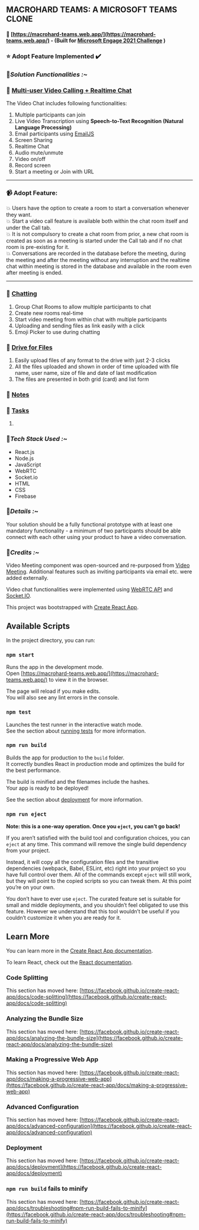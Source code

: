 ## MACROHARD TEAMS: A MICROSOFT TEAMS CLONE 
#### :link: [https://macrohard-teams.web.app/](https://macrohard-teams.web.app/) - (Built for [Microsoft Engage 2021 Challenge](https://microsoft.acehacker.com/engage2021/?mc_cid=a82d11f2ad&mc_eid=89874c26af) )


 ###  :star: Adopt Feature Implemented :heavy_check_mark:

 ### :rocket:*Solution Functionalities :~*
 
 ### :large_blue_diamond: <ins>Multi-user Video Calling + Realtime Chat</ins> 
  The Video Chat includes following functionalities:

  1. Multiple participants can join
  2. Live Video Transcription using **Speech-to-Text Recognition (Natural Language Processing)** 
  3. Email participants using [EmailJS](https://www.emailjs.com/)
  4. Screen Sharing
  5. Realtime Chat              
  6. Audio mute/unmute
  7. Video on/off
  8. Record screen
  9. Start a meeting or Join with URL

---
 ### :video_camera: Adopt Feature:
:boom: Users have the option to create a room to start a conversation whenever they want.\
:boom: Start a video call feature is available both within the chat room itself and under the Call tab.\
:boom: It is not compulsory to create a chat room from prior, a new chat room is created as soon as a meeting is started under the Call tab and if no chat room is pre-existing for it.\
:boom: Conversations are recorded in the database before the meeting, during the meeting and after the meeting without any interruption and the realtime chat within meeting is stored in the database and available in the room even after meeting is ended.

---

 ### :large_blue_diamond: <ins>Chatting</ins> 
  1. Group Chat Rooms to allow multiple participants to chat
  2. Create new rooms real-time
  3. Start video meeting from within chat with multiple participants
  4. Uploading and sending files as link easily with a click
  5. Emoji Picker to use during chatting
  
### :large_blue_diamond: <ins>Drive for Files</ins> 
  1. Easily upload files of any format to the drive with just 2-3 clicks
  2. All the files uploaded and shown in order of time uploaded with file name, user name, size of file and date of last modification
  3. The files are presented in both grid (card) and list form


### :large_blue_diamond: <ins>Notes</ins> 

### :large_blue_diamond: <ins>Tasks</ins> 
  1. 
 
 ### :rocket:*Tech Stack Used :*~
- React.js
- Node.js
- JavaScript
- WebRTC
- Socket.io
- HTML
- CSS
- Firebase

 ### :rocket:*Details :*~
Your solution should be a fully functional prototype with at least one mandatory functionality - a minimum of two participants should be able connect with each other using your product to have a video conversation.

 ### :rocket:*Credits :*~
Video Meeting component was open-sourced and re-purposed from [Video Meeting](https://github.com/0x5eba/Video-Meeting). Additional features such as inviting participants via email etc. were added externally.

Video chat functionalities were implemented using [WebRTC API](https://webrtc.org/) and [Socket.IO](https://socket.io/).

This project was bootstrapped with [Create React App](https://github.com/facebook/create-react-app).

## Available Scripts

In the project directory, you can run:

### `npm start`

Runs the app in the development mode.\
Open [https://macrohard-teams.web.app/](https://macrohard-teams.web.app/) to view it in the browser.

The page will reload if you make edits.\
You will also see any lint errors in the console.

### `npm test`

Launches the test runner in the interactive watch mode.\
See the section about [running tests](https://facebook.github.io/create-react-app/docs/running-tests) for more information.

### `npm run build`

Builds the app for production to the `build` folder.\
It correctly bundles React in production mode and optimizes the build for the best performance.

The build is minified and the filenames include the hashes.\
Your app is ready to be deployed!

See the section about [deployment](https://facebook.github.io/create-react-app/docs/deployment) for more information.

### `npm run eject`

**Note: this is a one-way operation. Once you `eject`, you can’t go back!**

If you aren’t satisfied with the build tool and configuration choices, you can `eject` at any time. This command will remove the single build dependency from your project.

Instead, it will copy all the configuration files and the transitive dependencies (webpack, Babel, ESLint, etc) right into your project so you have full control over them. All of the commands except `eject` will still work, but they will point to the copied scripts so you can tweak them. At this point you’re on your own.

You don’t have to ever use `eject`. The curated feature set is suitable for small and middle deployments, and you shouldn’t feel obligated to use this feature. However we understand that this tool wouldn’t be useful if you couldn’t customize it when you are ready for it.

## Learn More

You can learn more in the [Create React App documentation](https://facebook.github.io/create-react-app/docs/getting-started).

To learn React, check out the [React documentation](https://reactjs.org/).

### Code Splitting

This section has moved here: [https://facebook.github.io/create-react-app/docs/code-splitting](https://facebook.github.io/create-react-app/docs/code-splitting)

### Analyzing the Bundle Size

This section has moved here: [https://facebook.github.io/create-react-app/docs/analyzing-the-bundle-size](https://facebook.github.io/create-react-app/docs/analyzing-the-bundle-size)

### Making a Progressive Web App

This section has moved here: [https://facebook.github.io/create-react-app/docs/making-a-progressive-web-app](https://facebook.github.io/create-react-app/docs/making-a-progressive-web-app)

### Advanced Configuration

This section has moved here: [https://facebook.github.io/create-react-app/docs/advanced-configuration](https://facebook.github.io/create-react-app/docs/advanced-configuration)

### Deployment

This section has moved here: [https://facebook.github.io/create-react-app/docs/deployment](https://facebook.github.io/create-react-app/docs/deployment)

### `npm run build` fails to minify

This section has moved here: [https://facebook.github.io/create-react-app/docs/troubleshooting#npm-run-build-fails-to-minify](https://facebook.github.io/create-react-app/docs/troubleshooting#npm-run-build-fails-to-minify)

